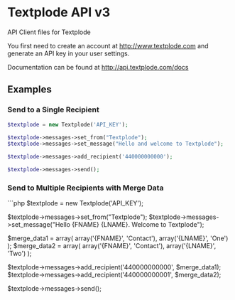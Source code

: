 <h1>Textplode API v3</h1>
API Client files for Textplode

You first need to create an account at <a target="_blank" href="http://www.textplode.com">http://www.textplode.com</a> and generate an API key in your user settings.

Documentation can be found at <a target="_blank" href="http://api.textplode.com/docs">http://api.textplode.com/docs</a>

<h2>Examples</h2>
<h3>Send to a Single Recipient</h3>

```php
$textplode = new Textplode('API_KEY');

$textplode->messages->set_from("Textplode");
$textplode->messages->set_message("Hello and welcome to Textplode");

$textplode->messages->add_recipient('440000000000');

$textplode->messages->send();
```

<h3>Send to Multiple Recipients with Merge Data</h3>
```php
$textplode = new Textplode('API_KEY');

$textplode->messages->set_from("Textplode");
$textplode->messages->set_message("Hello {FNAME} {LNAME}. Welcome to Textplode");

$merge_data1 = array( array('{FNAME}', 'Contact'), array('{LNAME}', 'One') );
$merge_data2 = array( array('{FNAME}', 'Contact'), array('{LNAME}', 'Two') );

$textplode->messages->add_recipient('440000000000', $merge_data1);
$textplode->messages->add_recipient('440000000001', $merge_data2);

$textplode->messages->send();
```
